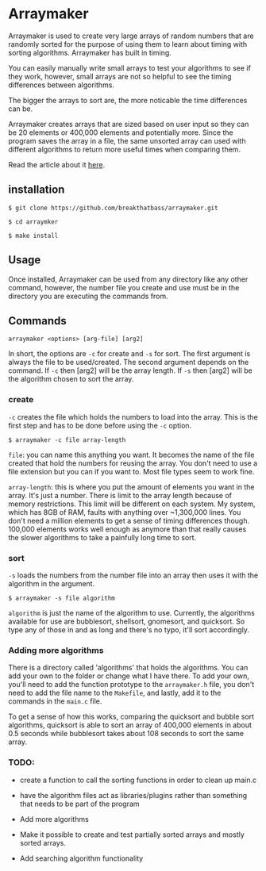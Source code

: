 # Arraymaker

Arraymaker is used to create very large arrays of random numbers that are randomly sorted for the purpose of using them to learn about timing with sorting algorithms. Arraymaker has built in timing.

You can easily manually write small arrays to test your algorithms to see if they work, however, small arrays are not so helpful to see the timing differences between algorithms.

The bigger the arrays to sort are, the more noticable the time differences can be.

Arraymaker creates arrays that are sized based on user input so they can be 20 elements or 400,000 elements and potentially more. Since the program saves the array in a file, the same unsorted array can used with different algorithms to return more useful times when comparing them.

Read the article about it [here](https://breakthatbass.github.io/portfolio2020/blog/arraymaker.html).

## installation
```
$ git clone https://github.com/breakthatbass/arraymaker.git

$ cd arraymker

$ make install
```

## Usage

Once installed, Arraymaker can be used from any directory like any other command, however, the number file you create and use must be in the directory you are executing the commands from. 

## Commands

```
arraymaker <options> [arg-file] [arg2]
```

In short, the options are ```-c``` for create and ```-s``` for sort. The first argument is always the file to be used/created. The second argument depends on the command. If ```-c``` then [arg2] will be the array length. If ```-s``` then [arg2] will be the algorithm chosen to sort the array.

### create

```-c``` creates the file which holds the numbers to load into the array. This is the first step and has to be done before using the ```-c``` option.

```
$ arraymaker -c file array-length
```

```file```: you can name this anything you want. It becomes the name of the file created that hold the numbers for reusing the array. You don't need to use a file extension but you can if you want to. Most file types seem to work fine.

```array-length```: this is where you put the amount of elements you want in the array. It's just a number. There is limit to the array length because of memory restrictions. This limit will be different on each system. My system, which has 8GB of RAM, faults with anything over ~1,300,000 lines. You don't need a million elements to get a sense of timing differences though. 100,000 elements works well enough as anymore than that really causes the slower algorithms to take a painfully long time to sort. 

### sort

```-s``` loads the numbers from the number file into an array then uses it with the algorithm in the argument.

```
$ arraymaker -s file algorithm
```
```algorithm``` is just the name of the algorithm to use. Currently, the algorithms available for use are bubblesort, shellsort, gnomesort, and quicksort. So type any of those in and as long and there's no typo, it'll sort accordingly.

### Adding more algorithms

There is a directory called 'algorithms' that holds the algorithms. You can add your own to the folder or change what I have there. To add your own, you'll need to add the function prototype to the ```arraymaker.h``` file, you don't need to add the file name to the ```Makefile```, and lastly, add it to the commands in the ```main.c``` file.

To get a sense of how this works, comparing the quicksort and bubble sort algorithms, quicksort is able to sort an array of 400,000 elements in about 0.5 seconds while bubblesort takes about 108 seconds to sort the same array. 

### TODO:
- create a function to  call the sorting functions in order to clean up main.c

- have the algorithm files act as libraries/plugins rather than something that needs to be part of the program

- Add more algorithms

- Make it possible to create and test partially sorted arrays and mostly sorted arrays.

- Add searching algorithm functionality
